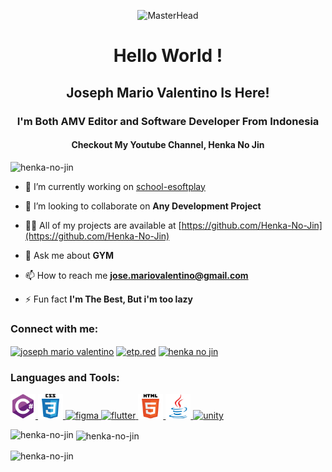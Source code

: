 <p align="center">
  <img src="https://media.tenor.com/IGKWOQF8CeYAAAAC/naruto-konoha.gif" alt="MasterHead">
</p>

<h1 align="center">Hello World !</h1>
<h2 align="center">Joseph Mario Valentino Is Here!</h2>
<h3 align="center">I'm Both AMV Editor and Software Developer From Indonesia</h3>
<h4 align="center" color="red">Checkout My Youtube Channel, Henka No Jin</h4>

<p align="left"> <img src="https://komarev.com/ghpvc/?username=henka-no-jin&label=Profile%20views&color=0e75b6&style=flat" alt="henka-no-jin" /> </p>

- 🔭 I’m currently working on [school-esoftplay](https://github.com/Henka-No-Jin/school-esoftplay)

- 👯 I’m looking to collaborate on **Any Development Project**

- 👨‍💻 All of my projects are available at [https://github.com/Henka-No-Jin](https://github.com/Henka-No-Jin)

- 💬 Ask me about **GYM**

- 📫 How to reach me **jose.mariovalentino@gmail.com**

- ⚡ Fun fact **I'm The Best, But i'm too lazy**

<h3 align="left">Connect with me:</h3>
<p align="left">
<a href="https://linkedin.com/in/joseph mario valentino" target="blank"><img align="center" src="https://raw.githubusercontent.com/rahuldkjain/github-profile-readme-generator/master/src/images/icons/Social/linked-in-alt.svg" alt="joseph mario valentino" height="30" width="40" /></a>
<a href="https://instagram.com/etp.red" target="blank"><img align="center" src="https://raw.githubusercontent.com/rahuldkjain/github-profile-readme-generator/master/src/images/icons/Social/instagram.svg" alt="etp.red" height="30" width="40" /></a>
<a href="https://www.youtube.com/@HenkaNoJin" target="blank"><img align="center" src="https://raw.githubusercontent.com/rahuldkjain/github-profile-readme-generator/master/src/images/icons/Social/youtube.svg" alt="henka no jin" height="30" width="40" /></a>
</p>

<h3 align="left">Languages and Tools:</h3>
<p align="left"> <a href="https://www.w3schools.com/cs/" target="_blank" rel="noreferrer"> <img src="https://raw.githubusercontent.com/devicons/devicon/master/icons/csharp/csharp-original.svg" alt="csharp" width="40" height="40"/> </a> <a href="https://www.w3schools.com/css/" target="_blank" rel="noreferrer"> <img src="https://raw.githubusercontent.com/devicons/devicon/master/icons/css3/css3-original-wordmark.svg" alt="css3" width="40" height="40"/> </a> <a href="https://www.figma.com/" target="_blank" rel="noreferrer"> <img src="https://www.vectorlogo.zone/logos/figma/figma-icon.svg" alt="figma" width="40" height="40"/> </a> <a href="https://flutter.dev" target="_blank" rel="noreferrer"> <img src="https://www.vectorlogo.zone/logos/flutterio/flutterio-icon.svg" alt="flutter" width="40" height="40"/> </a> <a href="https://www.w3.org/html/" target="_blank" rel="noreferrer"> <img src="https://raw.githubusercontent.com/devicons/devicon/master/icons/html5/html5-original-wordmark.svg" alt="html5" width="40" height="40"/> </a> <a href="https://www.java.com" target="_blank" rel="noreferrer"> <img src="https://raw.githubusercontent.com/devicons/devicon/master/icons/java/java-original.svg" alt="java" width="40" height="40"/> </a> <a href="https://unity.com/" target="_blank" rel="noreferrer"> <img src="https://www.vectorlogo.zone/logos/unity3d/unity3d-icon.svg" alt="unity" width="40" height="40"/> </a> </p>

<p><img align="left" src="https://github-readme-stats.vercel.app/api/top-langs?username=henka-no-jin&show_icons=true&locale=en&layout=compact" alt="henka-no-jin" /></p>

<p>&nbsp;<img align="center" src="https://github-readme-stats.vercel.app/api?username=henka-no-jin&show_icons=true&locale=en" alt="henka-no-jin" /></p>

<p><img align="center" src="https://github-readme-streak-stats.herokuapp.com/?user=henka-no-jin&" alt="henka-no-jin" /></p>
